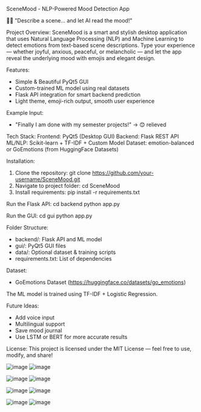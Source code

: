 
SceneMood - NLP-Powered Mood Detection App

🧠💬 "Describe a scene... and let AI read the mood!"

Project Overview:
SceneMood is a smart and stylish desktop application that uses Natural Language Processing (NLP) and Machine Learning to detect emotions from text-based scene descriptions.
Type your experience — whether joyful, anxious, peaceful, or melancholic — and let the app reveal the underlying mood with emojis and elegant design.

Features:
- Simple & Beautiful PyQt5 GUI
- Custom-trained ML model using real datasets
- Flask API integration for smart backend prediction
- Light theme, emoji-rich output, smooth user experience

Example Input:
- "Finally I am done with my semester projects!" → 😊 relieved

Tech Stack:
Frontend: PyQt5 (Desktop GUI)
Backend: Flask REST API
ML/NLP: Scikit-learn + TF-IDF + Custom Model
Dataset: emotion-balanced or GoEmotions (from HuggingFace Datasets)

Installation:
1. Clone the repository: git clone https://github.com/your-username/SceneMood.git
2. Navigate to project folder: cd SceneMood
3. Install requirements: pip install -r requirements.txt

Run the Flask API:
cd backend
python app.py

Run the GUI:
cd gui
python app.py

Folder Structure:
- backend/: Flask API and ML model
- gui/: PyQt5 GUI files
- data/: Optional dataset & training scripts
- requirements.txt: List of dependencies

Dataset:
- GoEmotions Dataset (https://huggingface.co/datasets/go_emotions)

The ML model is trained using TF-IDF + Logistic Regression.

Future Ideas:
- Add voice input
- Multilingual support
- Save mood journal
- Use LSTM or BERT for more accurate results


License:
This project is licensed under the MIT License — feel free to use, modify, and share!

![image](https://github.com/user-attachments/assets/85719bca-f196-4464-854c-61b7a9945bc9)
![image](https://github.com/user-attachments/assets/85719bca-f196-4464-854c-61b7a9945bc9)


![image](https://github.com/user-attachments/assets/5143e446-9235-40be-b370-9d1a9501ac1b)
![image](https://github.com/user-attachments/assets/5143e446-9235-40be-b370-9d1a9501ac1b)


![image](https://github.com/user-attachments/assets/86c095c1-66a2-4ca0-a90f-d30a695cbf23)
![image](https://github.com/user-attachments/assets/86c095c1-66a2-4ca0-a90f-d30a695cbf23)


![image](https://github.com/user-attachments/assets/e36a4dbd-1975-4b64-977a-4042a4c4e9f5)
![image](https://github.com/user-attachments/assets/e36a4dbd-1975-4b64-977a-4042a4c4e9f5)



